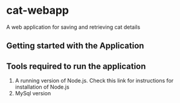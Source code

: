 # cat-webapp
A web application for saving and retrieving cat details
## Getting started with the Application
## Tools required to run the application
 1. A running version of Node.js.
 Check this link for instructions for installation of Node.js
 2. MySql version
 
      
